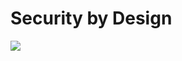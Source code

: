 # Security by Design


![](https://user-images.githubusercontent.com/37185061/137785003-105b57f5-7c73-4ad8-8d26-67c6e0dfdbd3.png)

